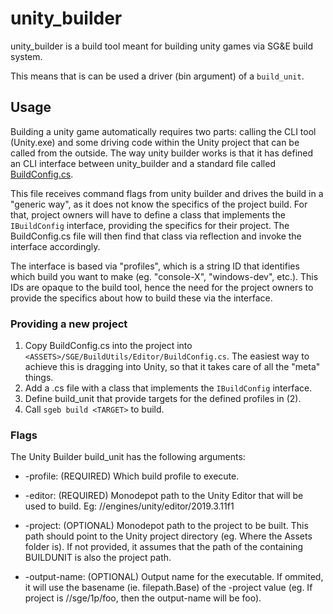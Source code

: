 # unity_builder

unity_builder is a build tool meant for building unity games via SG&E build system.

This means that is can be used a driver (bin argument) of a `build_unit`.

## Usage

Building a unity game automatically requires two parts: calling the CLI tool (Unity.exe) and some
driving code within the Unity project that can be called from the outside. The way unity builder
works is that it has defined an CLI interface between unity_builder and a standard file called
[BuildConfig.cs](//sge/build/builders/unity_builder/BuildConfig.cs).

This file receives command flags from unity builder and drives the build in a "generic way", as it
does not know the specifics of the project build. For that, project owners will have to define a
class that implements the `IBuildConfig` interface, providing the specifics for their project. The
BuildConfig.cs file will then find that class via reflection and invoke the interface accordingly.

The interface is based via "profiles", which is a string ID that identifies which build you want to
make (eg. "console-X", "windows-dev", etc.). This IDs are opaque to the build tool, hence the need for
the project owners to provide the specifics about how to build these via the interface.

### Providing a new project

1. Copy BuildConfig.cs into the project into `<ASSETS>/SGE/BuildUtils/Editor/BuildConfig.cs`.
   The easiest way to achieve this is dragging into Unity, so that it takes care of all the
   "meta" things.
2. Add a .cs file with a class that implements the `IBuildConfig` interface.
3. Define build_unit that provide targets for the defined profiles in (2).
4. Call `sgeb build <TARGET>` to build.

### Flags

The Unity Builder build_unit has the following arguments:

* -profile: (REQUIRED) Which build profile to execute.

* -editor: (REQUIRED) Monodepot path to the Unity Editor that will be used to build.
           Eg: //engines/unity/editor/2019.3.11f1

* -project: (OPTIONAL) Monodepot path to the project to be built. This path should point to the
            Unity project directory (eg. Where the Assets folder is).
            If not provided, it assumes that the path of the containing BUILDUNIT is also the
            project path.

* -output-name: (OPTIONAL) Output name for the executable. If ommited, it will use the basename
                (ie. filepath.Base) of the -project value (eg. If project is //sge/1p/foo,
                then the output-name will be foo).
